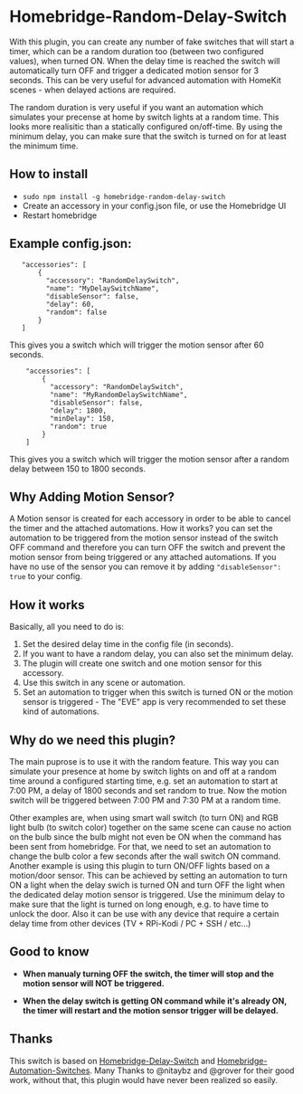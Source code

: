 
# Homebridge-Random-Delay-Switch

With this plugin, you can create any number of fake switches that will start a timer, which can be a random duration too (between two configured values), when turned ON. When the delay time is reached the switch will automatically turn OFF and trigger a dedicated motion sensor for 3 seconds. This can be very useful for advanced automation with HomeKit scenes - when delayed actions are required.

The random duration is very useful if you want an automation which simulates your precense at home by switch lights at a random time. This looks more realisitic than a statically configured on/off-time. By using the minimum delay, you can make sure that the switch is turned on for at least the minimum time.

## How to install

 * ```sudo npm install -g homebridge-random-delay-switch```
* Create an accessory in your config.json file, or use the Homebridge UI
* Restart homebridge

## Example config.json:

 ```
    "accessories": [
        {
          "accessory": "RandomDelaySwitch",
          "name": "MyDelaySwitchName",
          "disableSensor": false,
          "delay": 60,
          "random": false
        }
    ]

```
This gives you a switch which will trigger the motion sensor after 60 seconds.

```
    "accessories": [
        {
          "accessory": "RandomDelaySwitch",
          "name": "MyRandomDelaySwitchName",
          "disableSensor": false,
          "delay": 1800,
          "minDelay": 150,
          "random": true
        }   
    ]

```
This gives you a switch which will trigger the motion sensor after a random delay between 150 to 1800 seconds.

## Why Adding Motion Sensor?

A Motion sensor is created for each accessory in order to be able to cancel the timer and the attached automations.
How it works? you can set the automation to be triggered from the motion sensor instead of the switch OFF command and therefore
you can turn OFF the switch and prevent the motion sensor from being triggered or any attached automations.
If you have no use of the sensor you can remove it by adding `"disableSensor": true` to your config.

## How it works

Basically, all you need to do is:
1. Set the desired delay time in the config file (in seconds).
2. If you want to have a random delay, you can also set the minimum delay.
3. The plugin will create one switch and one motion sensor for this accessory.
4. Use this switch in any scene or automation.
5. Set an automation to trigger when this switch is turned ON or the motion sensor is triggered - The "EVE" app is very recommended to set
these kind of automations.

## Why do we need this plugin?

The main puprose is to use it with the random feature. This way you can simulate your presence at home by switch lights on and off at
a random time around a configured starting time, e.g. set an automation to start at 7:00 PM, a delay of 1800 seconds and set random to true.
Now the motion switch will be triggered between 7:00 PM and 7:30 PM at a random time.

Other examples are, when using smart wall switch (to turn ON) and RGB light bulb (to switch color) together on the same scene can cause
no action on the bulb since the bulb might not even be ON when the command has been sent from homebridge.
For that, we need to set an automation to change the bulb color a few seconds after the wall switch ON command.
Another example is using this plugin to turn ON/OFF lights based on a motion/door sensor. This can be achieved by setting an automation
to turn ON a light when the delay swich is turned ON and turn OFF the light when the dedicated delay motion sensor is triggered. Use the minimum delay to make sure that the light is turned on long enough, e.g. to have time to unlock the door.
Also it can be use with any device that require a certain delay time from other devices (TV + RPi-Kodi  /  PC + SSH / etc...)

## Good to know

* **When manualy turning OFF the switch, the timer will stop and the motion sensor will NOT be triggered.**

* **When the delay switch is getting ON command while it's already ON, the timer will restart and the motion sensor trigger will be delayed.**

## Thanks
This switch is based on [Homebridge-Delay-Switch](https://github.com/nitaybz/homebridge-delay-switch) and [Homebridge-Automation-Switches](https://github.com/grover/homebridge-automation-switches).
Many Thanks to @nitaybz and @grover for their good work, without that, this plugin would have never been realized so easily.
